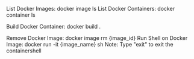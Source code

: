 List Docker Images: docker image ls
List Docker Containers: docker container ls

Build Docker Container: docker build .



Remove Docker Image: docker image rm {image_id}
Run Shell on Docker Image: docker run -it {image_name} sh 
Note: Type "exit" to exit the containershell
